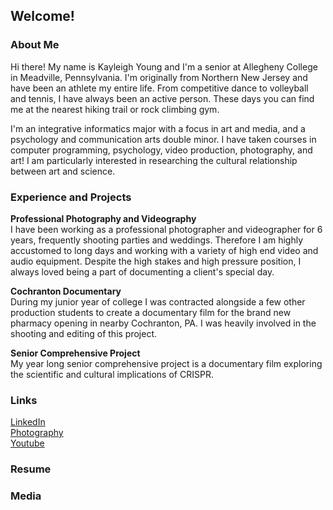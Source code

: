 ## Welcome!

### About Me

Hi there! My name is Kayleigh Young and I'm a senior at Allegheny College in Meadville, Pennsylvania. I'm originally from Northern New Jersey and have been an athlete my entire life. From competitive dance to volleyball and tennis, I have always been an active person. These days you can find me at the nearest hiking trail or rock climbing gym. 

I'm an integrative informatics major with a focus in art and media, and a psychology and communication arts double minor. I have taken courses in computer programming, psychology, video production, photography, and art! I am particularly interested in researching the cultural relationship between art and science. 

### Experience and Projects

**Professional Photography and Videography**\
I have been working as a professional photographer and videographer for 6 years, frequently shooting parties and weddings. Therefore I am highly accustomed to long  days and working with a variety of high end video and audio equipment. Despite the high stakes and high pressure position, I always loved being a part of documenting a client's special day.

**Cochranton Documentary**\
During my junior year of college I was contracted alongside a few other production students to create a documentary film for the brand new pharmacy opening in nearby Cochranton, PA. I was heavily involved in the shooting and editing of this project.

**Senior Comprehensive Project**\
My year long senior comprehensive project is a documentary film exploring the scientific and cultural implications of CRISPR.

### Links
[LinkedIn](https://www.linkedin.com/in/kayleigh-young-she-her-763731162/)\
[Photography](https://fifiayoung.wixsite.com/halfandhalf)\
[Youtube](https://www.youtube.com/user/MrKAY3004)

### Resume


### Media

